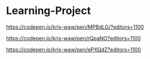 # Learning-Project

https://codepen.io/kris-waw/pen/MPBdLG/?editors=1100

https://codepen.io/kris-waw/pen/rQpaNO?editors=1100

https://codepen.io/kris-waw/pen/ePXQdZ?editors=1100

